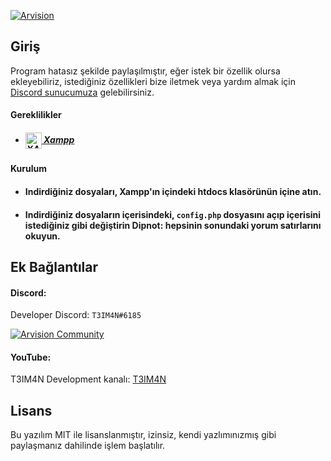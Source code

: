 [![Arvision](https://cdn.discordapp.com/attachments/795066298295910420/817382739199787058/arvision-longtext.png "Arvision")](https://github.com/T3IM4N "Arvision")
## Giriş
Program hatasız şekilde paylaşılmıştır, eğer istek bir özellik olursa ekleyebiliriz, istediğiniz özellikleri bize iletmek veya yardım almak için [Discord sunucumuza](http://discord.com/invite/sZV8bBfME8 "Discord sunucumuza") gelebilirsiniz.
#### Gereklilikler
- ##### <a href="https://www.apachefriends.org/tr/index.html"><img align="center" alt="XAMPP" width="26px" src="https://cdn.discordapp.com/attachments/795066298295910420/842844889770360942/xampp_51mKlW-0.png"> Xampp</a>
#### Kurulum
- #### Indirdiğiniz dosyaları, Xampp'ın içindeki htdocs klasörünün içine atın.
- #### Indirdiğiniz dosyaların içerisindeki, `config.php` dosyasını açıp içerisini istediğiniz gibi değiştirin Dipnot: hepsinin sonundaki yorum satırlarını okuyun.

## Ek Bağlantılar
#### Discord:
Developer Discord: `T3IM4N#6185`

[![Arvision Community](https://img.shields.io/discord/783456542078926860?color=%237289DA&label=Arvision&nbsp;Community&logo=discord&logoColor=white)](https://discord.com/invite/wbg8HSWucb)

#### YouTube:
T3IM4N Development kanalı: [T3IM4N](https://www.youtube.com/channel/UCWAkUxLxmj7M50atx-oWkzw/about "T3IM4N")

## Lisans
Bu yazılım MIT ile lisanslanmıştır, izinsiz, kendi yazlımınızmış gibi paylaşmanız dahilinde işlem başlatılır.
